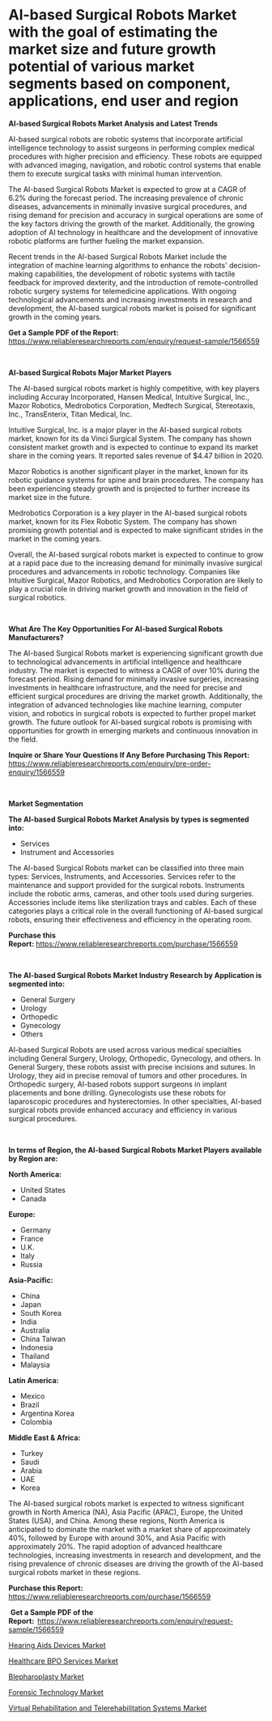 <p><h1>AI-based Surgical Robots Market with the goal of estimating the market size and future growth potential of various market segments based on component, applications, end user and region</h1></p><p><strong>AI-based Surgical Robots Market Analysis and Latest Trends</strong></p>
<p><p>AI-based surgical robots are robotic systems that incorporate artificial intelligence technology to assist surgeons in performing complex medical procedures with higher precision and efficiency. These robots are equipped with advanced imaging, navigation, and robotic control systems that enable them to execute surgical tasks with minimal human intervention.</p><p>The AI-based Surgical Robots Market is expected to grow at a CAGR of 6.2% during the forecast period. The increasing prevalence of chronic diseases, advancements in minimally invasive surgical procedures, and rising demand for precision and accuracy in surgical operations are some of the key factors driving the growth of the market. Additionally, the growing adoption of AI technology in healthcare and the development of innovative robotic platforms are further fueling the market expansion.</p><p>Recent trends in the AI-based Surgical Robots Market include the integration of machine learning algorithms to enhance the robots' decision-making capabilities, the development of robotic systems with tactile feedback for improved dexterity, and the introduction of remote-controlled robotic surgery systems for telemedicine applications. With ongoing technological advancements and increasing investments in research and development, the AI-based surgical robots market is poised for significant growth in the coming years.</p></p>
<p><strong>Get a Sample PDF of the Report:&nbsp;</strong> <a href="https://www.reliableresearchreports.com/enquiry/request-sample/1566559">https://www.reliableresearchreports.com/enquiry/request-sample/1566559</a></p>
<p>&nbsp;</p>
<p><strong>AI-based Surgical Robots Major Market Players</strong></p>
<p><p>The AI-based surgical robots market is highly competitive, with key players including Accuray Incorporated, Hansen Medical, Intuitive Surgical, Inc., Mazor Robotics, Medrobotics Corporation, Medtech Surgical, Stereotaxis, Inc., TransEnterix, Titan Medical, Inc.</p><p>Intuitive Surgical, Inc. is a major player in the AI-based surgical robots market, known for its da Vinci Surgical System. The company has shown consistent market growth and is expected to continue to expand its market share in the coming years. It reported sales revenue of $4.47 billion in 2020.</p><p>Mazor Robotics is another significant player in the market, known for its robotic guidance systems for spine and brain procedures. The company has been experiencing steady growth and is projected to further increase its market size in the future.</p><p>Medrobotics Corporation is a key player in the AI-based surgical robots market, known for its Flex Robotic System. The company has shown promising growth potential and is expected to make significant strides in the market in the coming years.</p><p>Overall, the AI-based surgical robots market is expected to continue to grow at a rapid pace due to the increasing demand for minimally invasive surgical procedures and advancements in robotic technology. Companies like Intuitive Surgical, Mazor Robotics, and Medrobotics Corporation are likely to play a crucial role in driving market growth and innovation in the field of surgical robotics.</p></p>
<p>&nbsp;</p>
<p><strong>What Are The Key Opportunities For AI-based Surgical Robots Manufacturers?</strong></p>
<p><p>The AI-based Surgical Robots market is experiencing significant growth due to technological advancements in artificial intelligence and healthcare industry. The market is expected to witness a CAGR of over 10% during the forecast period. Rising demand for minimally invasive surgeries, increasing investments in healthcare infrastructure, and the need for precise and efficient surgical procedures are driving the market growth. Additionally, the integration of advanced technologies like machine learning, computer vision, and robotics in surgical robots is expected to further propel market growth. The future outlook for AI-based surgical robots is promising with opportunities for growth in emerging markets and continuous innovation in the field.</p></p>
<p><strong>Inquire or Share Your Questions If Any Before Purchasing This Report:</strong> <a href="https://www.reliableresearchreports.com/enquiry/pre-order-enquiry/1566559">https://www.reliableresearchreports.com/enquiry/pre-order-enquiry/1566559</a></p>
<p>&nbsp;</p>
<p><strong>Market Segmentation</strong></p>
<p><strong>The AI-based Surgical Robots Market Analysis by types is segmented into:</strong></p>
<p><ul><li>Services</li><li>Instrument and Accessories</li></ul></p>
<p><p>The AI-based Surgical Robots market can be classified into three main types: Services, Instruments, and Accessories. Services refer to the maintenance and support provided for the surgical robots. Instruments include the robotic arms, cameras, and other tools used during surgeries. Accessories include items like sterilization trays and cables. Each of these categories plays a critical role in the overall functioning of AI-based surgical robots, ensuring their effectiveness and efficiency in the operating room.</p></p>
<p><strong>Purchase this Report:&nbsp;</strong><a href="https://www.reliableresearchreports.com/purchase/1566559">https://www.reliableresearchreports.com/purchase/1566559</a></p>
<p>&nbsp;</p>
<p><strong>The AI-based Surgical Robots Market Industry Research by Application is segmented into:</strong></p>
<p><ul><li>General Surgery</li><li>Urology</li><li>Orthopedic</li><li>Gynecology</li><li>Others</li></ul></p>
<p><p>AI-based Surgical Robots are used across various medical specialties including General Surgery, Urology, Orthopedic, Gynecology, and others. In General Surgery, these robots assist with precise incisions and sutures. In Urology, they aid in precise removal of tumors and other procedures. In Orthopedic surgery, AI-based robots support surgeons in implant placements and bone drilling. Gynecologists use these robots for laparoscopic procedures and hysterectomies. In other specialties, AI-based surgical robots provide enhanced accuracy and efficiency in various surgical procedures.</p></p>
<p>&nbsp;</p>
<p><strong>In terms of Region, the AI-based Surgical Robots Market Players available by Region are:</strong></p>
<p>
    <p> <strong> North America: </strong>
        <ul>
            <li>United States</li>
            <li>Canada</li>
        </ul>
        </p> 
    <p> <strong> Europe: </strong>
        <ul>
            <li>Germany</li>
            <li>France</li>
            <li>U.K.</li>
            <li>Italy</li>
            <li>Russia</li>
        </ul>
        </p> 
    <p> <strong> Asia-Pacific: </strong>
        <ul>
            <li>China</li>
            <li>Japan</li>
            <li>South Korea</li>
            <li>India</li>
            <li>Australia</li>
            <li>China Taiwan</li>
            <li>Indonesia</li>
            <li>Thailand</li>
            <li>Malaysia</li>
        </ul>
        </p> 
    <p> <strong> Latin America: </strong>
        <ul>
            <li>Mexico</li>
            <li>Brazil</li>
            <li>Argentina Korea</li>
            <li>Colombia</li>
        </ul>
        </p> 
    <p> <strong> Middle East & Africa: </strong>
        <ul>
            <li>Turkey</li>
            <li>Saudi</li>
            <li>Arabia</li>
            <li>UAE</li>
            <li>Korea</li>
        </ul>
    </p>
    </p>
<p><p>The AI-based surgical robots market is expected to witness significant growth in North America (NA), Asia Pacific (APAC), Europe, the United States (USA), and China. Among these regions, North America is anticipated to dominate the market with a market share of approximately 40%, followed by Europe with around 30%, and Asia Pacific with approximately 20%. The rapid adoption of advanced healthcare technologies, increasing investments in research and development, and the rising prevalence of chronic diseases are driving the growth of the AI-based surgical robots market in these regions.</p></p>
<p><strong>Purchase this Report: </strong><a href="https://www.reliableresearchreports.com/purchase/1566559">https://www.reliableresearchreports.com/purchase/1566559</a></p>
<p>&nbsp;<strong>Get a Sample PDF of the Report:&nbsp;&nbsp;</strong><a href="https://www.reliableresearchreports.com/enquiry/request-sample/1566559">https://www.reliableresearchreports.com/enquiry/request-sample/1566559</a></p>
<p><strong></strong></p>
<p><p><a href="https://medium.com/p/a6aa2e153dc9/edit">Hearing Aids Devices Market</a></p><p><a href="https://medium.com/p/8065ea577cac/edit">Healthcare BPO Services Market</a></p><p><a href="https://medium.com/p/8a140b405514/edit">Blepharoplasty Market</a></p><p><a href="https://medium.com/p/2e044483f35f/edit">Forensic Technology Market</a></p><p><a href="https://medium.com/p/56ea789657e2/edit">Virtual Rehabilitation and Telerehabilitation Systems Market</a></p></p>
